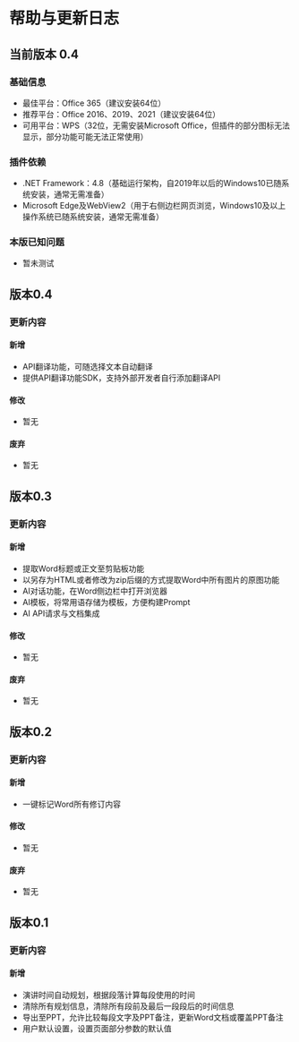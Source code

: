﻿# 帮助与更新日志
## 当前版本 0.4
### 基础信息
+ 最佳平台：Office 365（建议安装64位）  
+ 推荐平台：Office 2016、2019、2021（建议安装64位）
+ 可用平台：WPS（32位，无需安装Microsoft Office，但插件的部分图标无法显示，部分功能可能无法正常使用）

### 插件依赖
+ .NET Framework：4.8（基础运行架构，自2019年以后的Windows10已随系统安装，通常无需准备）
+ Microsoft Edge及WebView2（用于右侧边栏网页浏览，Windows10及以上操作系统已随系统安装，通常无需准备）

### 本版已知问题
+ 暂未测试

## 版本0.4
### 更新内容
#### 新增
+ API翻译功能，可随选择文本自动翻译
+ 提供API翻译功能SDK，支持外部开发者自行添加翻译API
#### 修改
+ 暂无  
#### 废弃
+ 暂无  

## 版本0.3
### 更新内容
#### 新增
+ 提取Word标题或正文至剪贴板功能
+ 以另存为HTML或者修改为zip后缀的方式提取Word中所有图片的原图功能
+ AI对话功能，在Word侧边栏中打开浏览器
+ AI模板，将常用语存储为模板，方便构建Prompt
+ AI API请求与文档集成
#### 修改
+ 暂无  
#### 废弃
+ 暂无  

## 版本0.2
### 更新内容
#### 新增
+ 一键标记Word所有修订内容
#### 修改
+ 暂无  
#### 废弃
+ 暂无  

## 版本0.1
### 更新内容
#### 新增
+ 演讲时间自动规划，根据段落计算每段使用的时间  
+ 清除所有规划信息，清除所有段前及最后一段段后的时间信息  
+ 导出至PPT，允许比较每段文字及PPT备注，更新Word文档或覆盖PPT备注  
+ 用户默认设置，设置页面部分参数的默认值   
